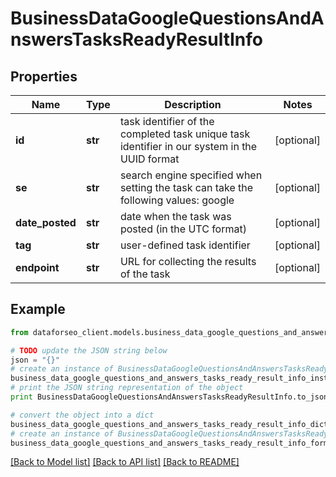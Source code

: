 # BusinessDataGoogleQuestionsAndAnswersTasksReadyResultInfo


## Properties

Name | Type | Description | Notes
------------ | ------------- | ------------- | -------------
**id** | **str** | task identifier of the completed task unique task identifier in our system in the UUID format | [optional] 
**se** | **str** | search engine specified when setting the task can take the following values: google | [optional] 
**date_posted** | **str** | date when the task was posted (in the UTC format) | [optional] 
**tag** | **str** | user-defined task identifier | [optional] 
**endpoint** | **str** | URL for collecting the results of the task | [optional] 

## Example

```python
from dataforseo_client.models.business_data_google_questions_and_answers_tasks_ready_result_info import BusinessDataGoogleQuestionsAndAnswersTasksReadyResultInfo

# TODO update the JSON string below
json = "{}"
# create an instance of BusinessDataGoogleQuestionsAndAnswersTasksReadyResultInfo from a JSON string
business_data_google_questions_and_answers_tasks_ready_result_info_instance = BusinessDataGoogleQuestionsAndAnswersTasksReadyResultInfo.from_json(json)
# print the JSON string representation of the object
print BusinessDataGoogleQuestionsAndAnswersTasksReadyResultInfo.to_json()

# convert the object into a dict
business_data_google_questions_and_answers_tasks_ready_result_info_dict = business_data_google_questions_and_answers_tasks_ready_result_info_instance.to_dict()
# create an instance of BusinessDataGoogleQuestionsAndAnswersTasksReadyResultInfo from a dict
business_data_google_questions_and_answers_tasks_ready_result_info_form_dict = business_data_google_questions_and_answers_tasks_ready_result_info.from_dict(business_data_google_questions_and_answers_tasks_ready_result_info_dict)
```
[[Back to Model list]](../README.md#documentation-for-models) [[Back to API list]](../README.md#documentation-for-api-endpoints) [[Back to README]](../README.md)



